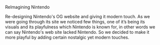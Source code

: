 ReImagining Nintendo

Re-designing Nintendo's OG website and giving it modern touch.
As we were going through its site we noticed few things, one of it’s being its visuals and its playfulness which Nintendo is known for,
in other words we can say Nintendo's web site lacked Nintendo. So we decided to make it more playful by adding certain nostalgic yet modern touches.
